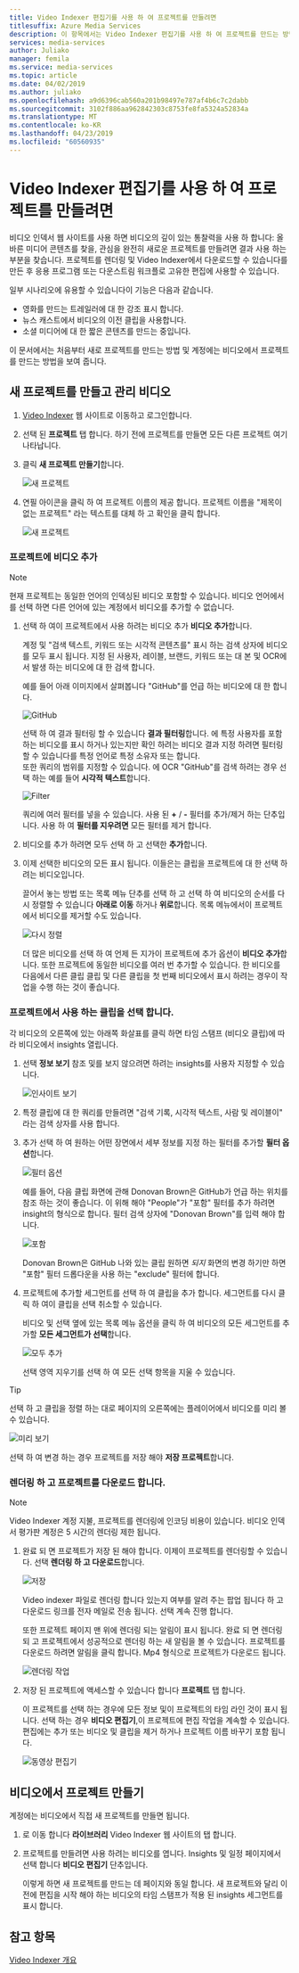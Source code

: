 ```yaml
---
title: Video Indexer 편집기를 사용 하 여 프로젝트를 만들려면
titlesuffix: Azure Media Services
description: 이 항목에서는 Video Indexer 편집기를 사용 하 여 프로젝트를 만드는 방법을 보여 줍니다.
services: media-services
author: Juliako
manager: femila
ms.service: media-services
ms.topic: article
ms.date: 04/02/2019
ms.author: juliako
ms.openlocfilehash: a9d6396cab560a201b98497e787af4b6c7c2dabb
ms.sourcegitcommit: 3102f886aa962842303c8753fe8fa5324a52834a
ms.translationtype: MT
ms.contentlocale: ko-KR
ms.lasthandoff: 04/23/2019
ms.locfileid: "60560935"
---
```

# <a name="use-the-video-indexer-editor-to-create-projects"></a>Video Indexer 편집기를 사용 하 여 프로젝트를 만들려면

비디오 인덱서 웹 사이트를 사용 하면 비디오의 깊이 있는 통찰력을 사용 하 합니다: 올바른 미디어 콘텐츠를 찾을, 관심을 완전히 새로운 프로젝트를 만들려면 결과 사용 하는 부분을 찾습니다. 프로젝트를 렌더링 및 Video Indexer에서 다운로드할 수 있습니다를 만든 후 응용 프로그램 또는 다운스트림 워크플로 고유한 편집에 사용할 수 있습니다.

일부 시나리오에 유용할 수 있습니다이 기능은 다음과 같습니다. 

* 영화를 만드는 트레일러에 대 한 강조 표시 합니다.
* 뉴스 캐스트에서 비디오의 이전 클립을 사용합니다.
* 소셜 미디어에 대 한 짧은 콘텐츠를 만드는 중입니다.

이 문서에서는 처음부터 새로 프로젝트를 만드는 방법 및 계정에는 비디오에서 프로젝트를 만드는 방법을 보여 줍니다.

## <a name="create-new-project-and-manage-videos"></a>새 프로젝트를 만들고 관리 비디오

1. [Video Indexer](https://www.videoindexer.ai/) 웹 사이트로 이동하고 로그인합니다.
1. 선택 된 **프로젝트** 탭 합니다. 하기 전에 프로젝트를 만들면 모든 다른 프로젝트 여기 나타납니다.
1. 클릭 **새 프로젝트 만들기**합니다.  

    ![새 프로젝트](./media/video-indexer-view-edit/new-project.png)
1. 연필 아이콘을 클릭 하 여 프로젝트 이름의 제공 합니다. 프로젝트 이름을 "제목이 없는 프로젝트" 라는 텍스트를 대체 하 고 확인을 클릭 합니다.

    ![새 프로젝트](./media/video-indexer-view-edit/new-project3.png)
    
### <a name="add-videos-to-the-project"></a>프로젝트에 비디오 추가

> [!NOTE]
> 현재 프로젝트는 동일한 언어의 인덱싱된 비디오 포함할 수 있습니다. 비디오 언어에서를 선택 하면 다른 언어에 있는 계정에서 비디오를 추가할 수 없습니다.

1. 선택 하 여이 프로젝트에서 사용 하려는 비디오 추가 **비디오 추가**합니다.

    계정 및 "검색 텍스트, 키워드 또는 시각적 콘텐츠를" 표시 하는 검색 상자에 비디오를 모두 표시 됩니다. 지정 된 사용자, 레이블, 브랜드, 키워드 또는 대 본 및 OCR에서 발생 하는 비디오에 대 한 검색 합니다.
    
    예를 들어 아래 이미지에서 살펴봅니다 "GitHub"를 언급 하는 비디오에 대 한 합니다.
    
    ![GitHub](./media/video-indexer-view-edit/github.png)

    선택 하 여 결과 필터링 할 수 있습니다 **결과 필터링**합니다. 에 특정 사용자를 포함 하는 비디오를 표시 하거나 있는지만 확인 하려는 비디오 결과 지정 하려면 필터링 할 수 있습니다를 특정 언어로 특정 소유자 또는 합니다. <br/> 또한 쿼리의 범위를 지정할 수 있습니다. 에 OCR "GitHub"를 검색 하려는 경우 선택 하는 예를 들어 **시각적 텍스트**합니다.

    ![Filter](./media/video-indexer-view-edit/visual-text.png)

    쿼리에 여러 필터를 넣을 수 있습니다. 사용 된 **+** / **-** 필터를 추가/제거 하는 단추입니다. 사용 하 여 **필터를 지우려면** 모든 필터를 제거 합니다.
1. 비디오를 추가 하려면 모두 선택 하 고 선택한 **추가**합니다.
1. 이제 선택한 비디오의 모든 표시 됩니다. 이들은는 클립을 프로젝트에 대 한 선택 하려는 비디오입니다.

    끌어서 놓는 방법 또는 목록 메뉴 단추를 선택 하 고 선택 하 여 비디오의 순서를 다시 정렬할 수 있습니다 **아래로 이동** 하거나 **위로**합니다. 목록 메뉴에서이 프로젝트에서 비디오를 제거할 수도 있습니다. 

    ![다시 정렬](./media/video-indexer-view-edit/rearrange.png)
    
    더 많은 비디오를 선택 하 여 언제 든 지가이 프로젝트에 추가 옵션이 **비디오 추가**합니다. 또한 프로젝트에 동일한 비디오를 여러 번 추가할 수 있습니다. 한 비디오를 다음에서 다른 클립 클립 및 다른 클립을 첫 번째 비디오에서 표시 하려는 경우이 작업을 수행 하는 것이 좋습니다. 

### <a name="select-clips-to-use-in-your-project"></a>프로젝트에서 사용 하는 클립을 선택 합니다.

각 비디오의 오른쪽에 있는 아래쪽 화살표를 클릭 하면 타임 스탬프 (비디오 클립)에 따라 비디오에서 insights 열립니다. 

1. 선택 **정보 보기** 참조 및를 보지 않으려면 하려는 insights를 사용자 지정할 수 있습니다. 

    ![인사이트 보기](./media/video-indexer-view-edit/insights.png)
1. 특정 클립에 대 한 쿼리를 만들려면 "검색 기록, 시각적 텍스트, 사람 및 레이블이" 라는 검색 상자를 사용 합니다.
1. 추가 선택 하 여 원하는 어떤 장면에서 세부 정보를 지정 하는 필터를 추가할 **필터 옵션**합니다.

    ![필터 옵션](./media/video-indexer-view-edit/filter-options.png)

    예를 들어, 다음 클립 화면에 관해 Donovan Brown은 GitHub가 언급 하는 위치를 참조 하는 것이 좋습니다. 이 위해 해야 "People"가 "포함" 필터를 추가 하려면 insight의 형식으로 합니다. 필터 검색 상자에 "Donovan Brown"를 입력 해야 합니다.
    
    ![포함](./media/video-indexer-view-edit/include.png)
    
    Donovan Brown은 GitHub 나와 있는 클립 원하면 _되지_ 화면의 변경 하기만 하면 "포함" 필터 드롭다운을 사용 하는 "exclude" 필터에 합니다. 

1. 프로젝트에 추가할 세그먼트를 선택 하 여 클립을 추가 합니다. 세그먼트를 다시 클릭 하 여이 클립을 선택 취소할 수 있습니다.
    
    비디오 및 선택 옆에 있는 목록 메뉴 옵션을 클릭 하 여 비디오의 모든 세그먼트를 추가할 **모든 세그먼트가 선택**합니다. 

    ![모두 추가](./media/video-indexer-view-edit/add-all.png)

    선택 영역 지우기를 선택 하 여 모든 선택 항목을 지울 수 있습니다.

> [!TIP]
> 선택 하 고 클립을 정렬 하는 대로 페이지의 오른쪽에는 플레이어에서 비디오를 미리 볼 수 있습니다. 

![미리 보기](./media/video-indexer-view-edit/preview.png)

선택 하 여 변경 하는 경우 프로젝트를 저장 해야 **저장 프로젝트**합니다. 

### <a name="render-and-download-the-project"></a>렌더링 하 고 프로젝트를 다운로드 합니다.

> [!NOTE]
> Video Indexer 계정 지불, 프로젝트를 렌더링에 인코딩 비용이 있습니다. 비디오 인덱서 평가판 계정은 5 시간의 렌더링 제한 됩니다.

1. 완료 되 면 프로젝트가 저장 된 해야 합니다. 이제이 프로젝트를 렌더링할 수 있습니다. 선택 **렌더링 하 고 다운로드**합니다. 

    ![저장](./media/video-indexer-view-edit/save.png)

    Video indexer 파일로 렌더링 합니다 있는지 여부를 알려 주는 팝업 됩니다 하 고 다운로드 링크를 전자 메일로 전송 됩니다. 선택 계속 진행 합니다. 
    
    또한 프로젝트 페이지 맨 위에 렌더링 되는 알림이 표시 됩니다. 완료 되 면 렌더링 되 고 프로젝트에서 성공적으로 렌더링 하는 새 알림을 볼 수 있습니다. 프로젝트를 다운로드 하려면 알림을 클릭 합니다. Mp4 형식으로 프로젝트가 다운로드 됩니다.

    ![렌더링 작업](./media/video-indexer-view-edit/rendering-done.png)

1. 저장 된 프로젝트에 액세스할 수 있습니다 합니다 **프로젝트** 탭 합니다. 

    이 프로젝트를 선택 하는 경우에 모든 정보 및이 프로젝트의 타임 라인 것이 표시 됩니다. 선택 하는 경우 **비디오 편집기**,이 프로젝트에 편집 작업을 계속할 수 있습니다. 편집에는 추가 또는 비디오 및 클립을 제거 하거나 프로젝트 이름 바꾸기 포함 됩니다.

    ![동영상 편집기](./media/video-indexer-view-edit/video-editor.png)
     
## <a name="create-a-project-from-your-video"></a>비디오에서 프로젝트 만들기

계정에는 비디오에서 직접 새 프로젝트를 만들면 됩니다. 

1. 로 이동 합니다 **라이브러리** Video Indexer 웹 사이트의 탭 합니다.
1. 프로젝트를 만들려면 사용 하려는 비디오를 엽니다. Insights 및 일정 페이지에서 선택 합니다 **비디오 편집기** 단추입니다.

    이렇게 하면 새 프로젝트를 만드는 데 페이지와 동일 합니다. 새 프로젝트와 달리 이전에 편집을 시작 해야 하는 비디오의 타임 스탬프가 적용 된 insights 세그먼트를 표시 합니다.

## <a name="see-also"></a>참고 항목

[Video Indexer 개요](video-indexer-overview.md)

